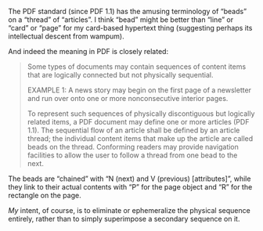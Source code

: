 The PDF standard (since PDF 1.1) has the amusing terminology of
“beads” on a “thread” of “articles”.  I think “bead” might be better
than “line” or “card” or “page” for my card-based hypertext thing
(suggesting perhaps its intellectual descent from wampum).

And indeed the meaning in PDF is closely related:

> Some types of documents may contain sequences of content items that
> are logically connected but not physically sequential.
> 
> EXAMPLE 1: A news story may begin on the first page of a newsletter
> and run over onto one or more nonconsecutive interior pages.
> 
> To represent such sequences of physically discontiguous but
> logically related items, a PDF document may define one or more
> articles (PDF 1.1). The sequential flow of an article shall be
> defined by an article thread; the individual content items that make
> up the article are called beads on the thread. Conforming readers
> may provide navigation facilities to allow the user to follow a
> thread from one bead to the next.

The beads are “chained” with “N (next) and V (previous) [attributes]”,
while they link to their actual contents with “P” for the page object
and “R” for the rectangle on the page.

*My* intent, of course, is to eliminate or ephemeralize the physical
sequence entirely, rather than to simply superimpose a secondary
sequence on it.
